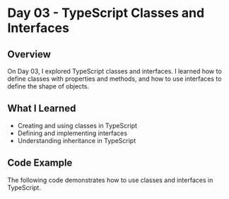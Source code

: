 # Day 03 - TypeScript Classes and Interfaces

## Overview
On Day 03, I explored TypeScript classes and interfaces. I learned how to define classes with properties and methods, and how to use interfaces to define the shape of objects.

## What I Learned
- Creating and using classes in TypeScript
- Defining and implementing interfaces
- Understanding inheritance in TypeScript

## Code Example
The following code demonstrates how to use classes and interfaces in TypeScript.
